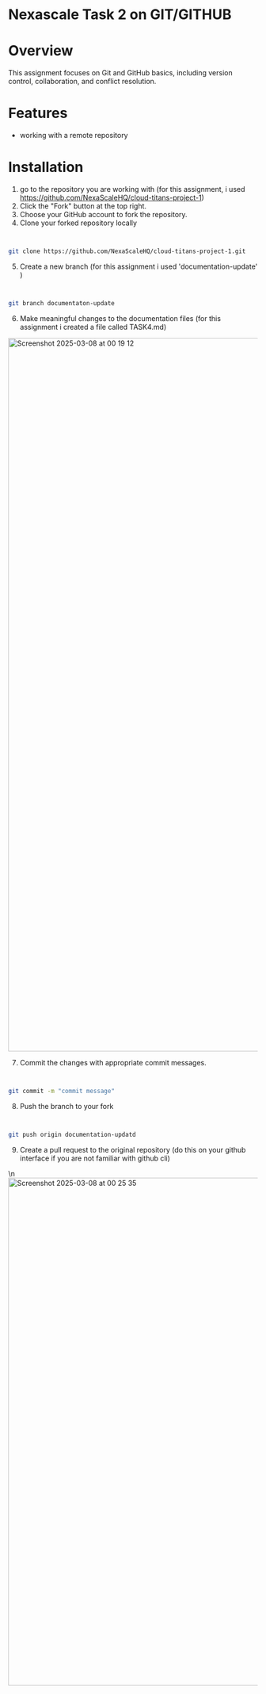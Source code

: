 # Nexascale Task 2 on GIT/GITHUB

# Overview

This assignment focuses on Git and GitHub basics, including version control, collaboration, and conflict resolution. 

# Features

- working with a remote repository

# Installation

1. go to the repository you are working with (for this assignment, i used https://github.com/NexaScaleHQ/cloud-titans-project-1)
2. Click the "Fork" button at the top right.
3. Choose your GitHub account to fork the repository.
4. Clone your forked repository locally
   

``` bash


git clone https://github.com/NexaScaleHQ/cloud-titans-project-1.git


```


5. Create a new branch (for this assignment i used 'documentation-update' )
   

``` bash


git branch documentaton-update


```


6. Make meaningful changes to the documentation files (for this assignment i created a file called TASK4.md)
   

<img width="1440" alt="Screenshot 2025-03-08 at 00 19 12" src="https://github.com/user-attachments/assets/f7f915f8-d893-4e1a-b946-0af95146bd2a" />


7. Commit the changes with appropriate commit messages.
   

``` bash


git commit -m "commit message"


```


8. Push the branch to your fork


``` bash


git push origin documentation-updatd


```


9. Create a pull request to the original repository (do this on your github interface if you are not familiar with github cli)
    

\n <img width="1025" alt="Screenshot 2025-03-08 at 00 25 35" src="https://github.com/user-attachments/assets/a91695f9-a995-4af7-b185-ff451880d242" />









